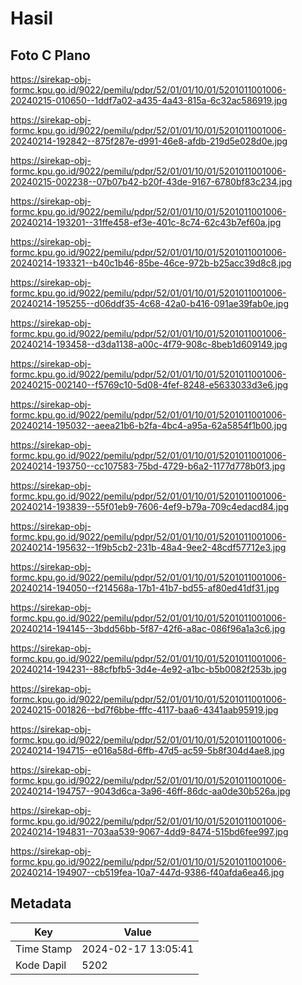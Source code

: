 # Hasil

## Foto C Plano

https://sirekap-obj-formc.kpu.go.id/9022/pemilu/pdpr/52/01/01/10/01/5201011001006-20240215-010650--1ddf7a02-a435-4a43-815a-6c32ac586919.jpg

https://sirekap-obj-formc.kpu.go.id/9022/pemilu/pdpr/52/01/01/10/01/5201011001006-20240214-192842--875f287e-d991-46e8-afdb-219d5e028d0e.jpg

https://sirekap-obj-formc.kpu.go.id/9022/pemilu/pdpr/52/01/01/10/01/5201011001006-20240215-002238--07b07b42-b20f-43de-9167-6780bf83c234.jpg

https://sirekap-obj-formc.kpu.go.id/9022/pemilu/pdpr/52/01/01/10/01/5201011001006-20240214-193201--31ffe458-ef3e-401c-8c74-62c43b7ef60a.jpg

https://sirekap-obj-formc.kpu.go.id/9022/pemilu/pdpr/52/01/01/10/01/5201011001006-20240214-193321--b40c1b46-85be-46ce-972b-b25acc39d8c8.jpg

https://sirekap-obj-formc.kpu.go.id/9022/pemilu/pdpr/52/01/01/10/01/5201011001006-20240214-195255--d06ddf35-4c68-42a0-b416-091ae39fab0e.jpg

https://sirekap-obj-formc.kpu.go.id/9022/pemilu/pdpr/52/01/01/10/01/5201011001006-20240214-193458--d3da1138-a00c-4f79-908c-8beb1d609149.jpg

https://sirekap-obj-formc.kpu.go.id/9022/pemilu/pdpr/52/01/01/10/01/5201011001006-20240215-002140--f5769c10-5d08-4fef-8248-e5633033d3e6.jpg

https://sirekap-obj-formc.kpu.go.id/9022/pemilu/pdpr/52/01/01/10/01/5201011001006-20240214-195032--aeea21b6-b2fa-4bc4-a95a-62a5854f1b00.jpg

https://sirekap-obj-formc.kpu.go.id/9022/pemilu/pdpr/52/01/01/10/01/5201011001006-20240214-193750--cc107583-75bd-4729-b6a2-1177d778b0f3.jpg

https://sirekap-obj-formc.kpu.go.id/9022/pemilu/pdpr/52/01/01/10/01/5201011001006-20240214-193839--55f01eb9-7606-4ef9-b79a-709c4edacd84.jpg

https://sirekap-obj-formc.kpu.go.id/9022/pemilu/pdpr/52/01/01/10/01/5201011001006-20240214-195632--1f9b5cb2-231b-48a4-9ee2-48cdf57712e3.jpg

https://sirekap-obj-formc.kpu.go.id/9022/pemilu/pdpr/52/01/01/10/01/5201011001006-20240214-194050--f214568a-17b1-41b7-bd55-af80ed41df31.jpg

https://sirekap-obj-formc.kpu.go.id/9022/pemilu/pdpr/52/01/01/10/01/5201011001006-20240214-194145--3bdd56bb-5f87-42f6-a8ac-086f96a1a3c6.jpg

https://sirekap-obj-formc.kpu.go.id/9022/pemilu/pdpr/52/01/01/10/01/5201011001006-20240214-194231--88cfbfb5-3d4e-4e92-a1bc-b5b0082f253b.jpg

https://sirekap-obj-formc.kpu.go.id/9022/pemilu/pdpr/52/01/01/10/01/5201011001006-20240215-001826--bd7f6bbe-fffc-4117-baa6-4341aab95919.jpg

https://sirekap-obj-formc.kpu.go.id/9022/pemilu/pdpr/52/01/01/10/01/5201011001006-20240214-194715--e016a58d-6ffb-47d5-ac59-5b8f304d4ae8.jpg

https://sirekap-obj-formc.kpu.go.id/9022/pemilu/pdpr/52/01/01/10/01/5201011001006-20240214-194757--9043d6ca-3a96-46ff-86dc-aa0de30b526a.jpg

https://sirekap-obj-formc.kpu.go.id/9022/pemilu/pdpr/52/01/01/10/01/5201011001006-20240214-194831--703aa539-9067-4dd9-8474-515bd6fee997.jpg

https://sirekap-obj-formc.kpu.go.id/9022/pemilu/pdpr/52/01/01/10/01/5201011001006-20240214-194907--cb519fea-10a7-447d-9386-f40afda6ea46.jpg


## Metadata

| Key        | Value               |
| ---------- | ------------------- |
| Time Stamp | 2024-02-17 13:05:41 |
| Kode Dapil | 5202                |




